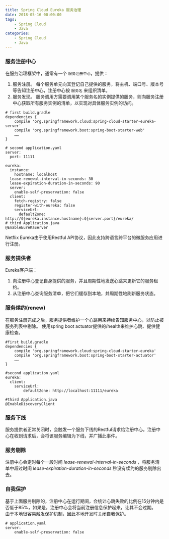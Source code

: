 ```yaml
---
title: Spring Cloud Eureka 服务治理
date: 2018-05-16 00:00:00  
tags: 
    - Spring Cloud
    - Java
categories: 
    - Spring Cloud
    - Java
---
```


### 服务注册中心
在服务治理框架中，通常有一个 `服务注册中心`，提供：
1. 服务注册。
每个服务单元向其登记自己提供的服务，将主机、端口号、版本号等告知注册中心，注册中心按 `服务名` 来组织清单。
2. 服务发现。
服务调用方需要调用某个服务名的实例提供的服务，则向服务注册中心获取所有服务实例的清单，以实现对具体服务实例的访问。

```
# first build.gradle
dependencies {
    compile 'org.springframework.cloud:spring-cloud-starter-eureka-server'
    compile 'org.springframework.boot:spring-boot-starter-web'
    ……
}

# second application.yaml
server:
  port: 11111

eureka:
  instance:
    hostname: localhost
  lease-renewal-interval-in-seconds: 30
  lease-expiration-duration-in-seconds: 90
  server:
    enable-self-preservation: false
  client:
    fetch-registry: false
    register-with-eureka: false
    serviceUrl:
      defaultZone: http://${eureka.instance.hostname}:${server.port}/eureka/
# third Application.java
@EnableEureKaServer
```

Netflix Eureka由于使用Restful API协议，因此支持跨语言跨平台的微服务应用进行注册。
### 服务提供者
Eureka客户端：
1. 向注册中心登记自身提供的服务，并且周期性地发送心跳来更新它的服务租约。
2. 从注册中心查询服务清单，把它们缓存到本地，并周期性地刷新服务状态。

### 服务续约(renew)
在服务注册完成之后，服务提供者维护一个心跳用来持续告知服务中心，以防止被服务列表中剔除。
使用spring boot actuator提供的/health来维护心跳、提供健康检查。
```
#first build.gradle
dependencies {
    compile 'org.springframework.cloud:spring-cloud-starter-eureka'
    compile 'org.springframework.boot:spring-boot-starter-actuator'
    ……
}

#second application.yaml
eureka:
  client:    
    serviceUrl:
		defaultZone: http://localhost:11111/eureka

#third Application.java
@EnableDiscoveryClient
```


### 服务下线
服务提供者正常关闭时，会触发一个服务下线的Restful请求给注册中心。注册中心在收到请求后，会将该服务编辑为下线，并广播此事件。

### 服务剔除
注册中心会定时每个一段时间 _lease-renewal-interval-in-seconds_ ，将服务清单中超过时间 _lease-expiration-duration-in-seconds_ 秒没有续约的服务剔除出去。

### 自我保护
基于上面服务剔除的，注册中心在运行期间，会统计心跳失败的比例在15分钟内是否低于85%，如果是，注册中心会将当前注册信息保护起来，让其不会过期。  
由于本地很容易触发保护机制，因此本地开发时关闭自我保护。
```
# application.yaml
server:
    enable-self-preservation: false
```